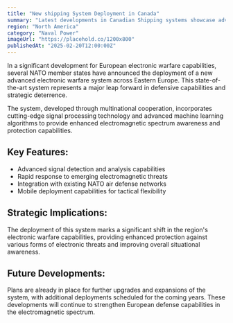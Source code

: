 ```yaml
---
title: "New shipping System Deployment in Canada"
summary: "Latest developments in Canadian Shipping systems showcase advanced capabilities and strategic implications"
region: "North America"
category: "Naval Power"
imageUrl: "https://placehold.co/1200x800"
publishedAt: "2025-02-20T12:00:00Z"
---
```


<div class="article-section">
  <p>In a significant development for European electronic warfare capabilities, several NATO member states have announced the deployment of a new advanced electronic warfare system across Eastern Europe. This state-of-the-art system represents a major leap forward in defensive capabilities and strategic deterrence.</p>

  <p>The system, developed through multinational cooperation, incorporates cutting-edge signal processing technology and advanced machine learning algorithms to provide enhanced electromagnetic spectrum awareness and protection capabilities.</p>

  <h2>Key Features:</h2>
  <ul>
    <li>Advanced signal detection and analysis capabilities</li>
    <li>Rapid response to emerging electromagnetic threats</li>
    <li>Integration with existing NATO air defense networks</li>
    <li>Mobile deployment capabilities for tactical flexibility</li>
  </ul>

  <h2>Strategic Implications:</h2>
  <p>The deployment of this system marks a significant shift in the region's electronic warfare capabilities, providing enhanced protection against various forms of electronic threats and improving overall situational awareness.</p>

  <h2>Future Developments:</h2>
  <p>Plans are already in place for further upgrades and expansions of the system, with additional deployments scheduled for the coming years. These developments will continue to strengthen European defense capabilities in the electromagnetic spectrum.</p>
</div>